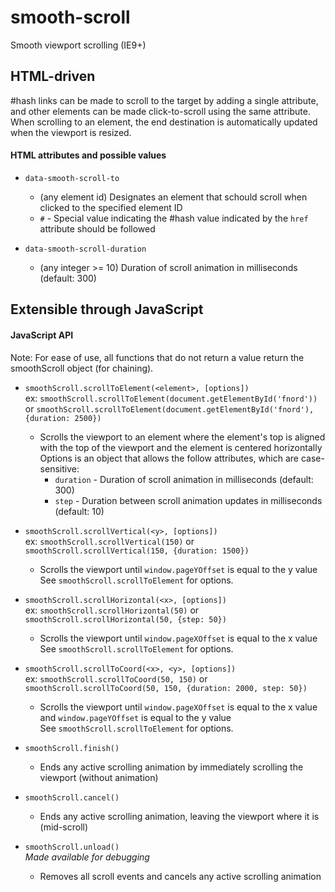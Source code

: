 # smooth-scroll
Smooth viewport scrolling (IE9+)

## HTML-driven
 #hash links can be made to scroll to the target by adding a single attribute, and other elements can be made click-to-scroll using the same attribute. When scrolling to an element, the end destination is automatically updated when the viewport is resized.

#### HTML attributes and possible values

* `data-smooth-scroll-to`
   * (any element id) Designates an element that schould scroll when clicked to the specified element ID
   * `#` - Special value indicating the #hash value indicated by the `href` attribute should be followed

* `data-smooth-scroll-duration`
   * (any integer >= 10) Duration of scroll animation in milliseconds (default: 300)

## Extensible through JavaScript

#### JavaScript API
   Note: For ease of use, all functions that do not return a value return the smoothScroll object (for chaining).  

* `smoothScroll.scrollToElement(<element>, [options])`  
   ex: `smoothScroll.scrollToElement(document.getElementById('fnord'))` or `smoothScroll.scrollToElement(document.getElementById('fnord'), {duration: 2500})`
   * Scrolls the viewport to an element where the element's top is aligned with the top of the viewport and the element is centered horizontally  
   Options is an object that allows the follow attributes, which are case-sensitive:
      * `duration` - Duration of scroll animation in milliseconds (default: 300)
      * `step` - Duration between scroll animation updates in milliseconds (default: 10)

* `smoothScroll.scrollVertical(<y>, [options])`  
   ex: `smoothScroll.scrollVertical(150)` or `smoothScroll.scrollVertical(150, {duration: 1500})`
   * Scrolls the viewport until `window.pageYOffset` is equal to the y value  
   See `smoothScroll.scrollToElement` for options.

* `smoothScroll.scrollHorizontal(<x>, [options])`  
   ex: `smoothScroll.scrollHorizontal(50)` or `smoothScroll.scrollHorizontal(50, {step: 50})`
   * Scrolls the viewport until `window.pageXOffset` is equal to the x value  
   See `smoothScroll.scrollToElement` for options.

* `smoothScroll.scrollToCoord(<x>, <y>, [options])`  
   ex: `smoothScroll.scrollToCoord(50, 150)` or `smoothScroll.scrollToCoord(50, 150, {duration: 2000, step: 50})`
   * Scrolls the viewport until `window.pageXOffset` is equal to the x value and `window.pageYOffset` is equal to the y value  
   See `smoothScroll.scrollToElement` for options.

* `smoothScroll.finish()`
   * Ends any active scrolling animation by immediately scrolling the viewport (without animation)

* `smoothScroll.cancel()`
   * Ends any active scrolling animation, leaving the viewport where it is (mid-scroll)

* `smoothScroll.unload()`  
   *Made available for debugging*  
   * Removes all scroll events and cancels any active scrolling animation